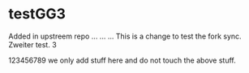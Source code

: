 # testGG3
Added in upstreem repo
...
...
...
This is a change to test the fork sync.
Zweiter test.
3






123456789
we only add stuff here and do not touch the above stuff.
